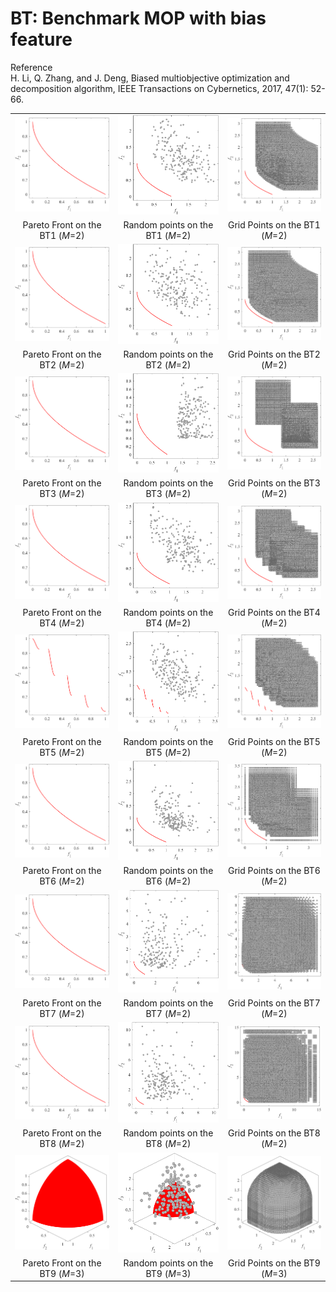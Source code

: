 # BT: Benchmark MOP with bias feature  
Reference  
H. Li, Q. Zhang, and J. Deng, Biased multiobjective optimization and decomposition algorithm, IEEE Transactions on Cybernetics, 2017, 47(1): 52-66.

||||
|:-:|:-:|:-:|
|![](../../image/BT1_M2_PF.png)|![](../../image/BT1_M2_Rand.png)|![](../../image/BT1_M2_Grid.png)|
|Pareto Front on the BT1 (_M_=2)|Random points on the BT1 (_M_=2)|Grid Points on the BT1 (_M_=2)|
|![](../../image/BT2_M2_PF.png)|![](../../image/BT2_M2_Rand.png)|![](../../image/BT2_M2_Grid.png)|
|Pareto Front on the BT2 (_M_=2)|Random points on the BT2 (_M_=2)|Grid Points on the BT2 (_M_=2)|
|![](../../image/BT3_M2_PF.png)|![](../../image/BT3_M2_Rand.png)|![](../../image/BT3_M2_Grid.png)|
|Pareto Front on the BT3 (_M_=2)|Random points on the BT3 (_M_=2)|Grid Points on the BT3 (_M_=2)|
|![](../../image/BT4_M2_PF.png)|![](../../image/BT4_M2_Rand.png)|![](../../image/BT4_M2_Grid.png)|
|Pareto Front on the BT4 (_M_=2)|Random points on the BT4 (_M_=2)|Grid Points on the BT4 (_M_=2)|
|![](../../image/BT5_M2_PF.png)|![](../../image/BT5_M2_Rand.png)|![](../../image/BT5_M2_Grid.png)|
|Pareto Front on the BT5 (_M_=2)|Random points on the BT5 (_M_=2)|Grid Points on the BT5 (_M_=2)|
|![](../../image/BT6_M2_PF.png)|![](../../image/BT6_M2_Rand.png)|![](../../image/BT6_M2_Grid.png)|
|Pareto Front on the BT6 (_M_=2)|Random points on the BT6 (_M_=2)|Grid Points on the BT6 (_M_=2)|
|![](../../image/BT7_M2_PF.png)|![](../../image/BT7_M2_Rand.png)|![](../../image/BT7_M2_Grid.png)|
|Pareto Front on the BT7 (_M_=2)|Random points on the BT7 (_M_=2)|Grid Points on the BT7 (_M_=2)|
|![](../../image/BT8_M2_PF.png)|![](../../image/BT8_M2_Rand.png)|![](../../image/BT8_M2_Grid.png)|
|Pareto Front on the BT8 (_M_=2)|Random points on the BT8 (_M_=2)|Grid Points on the BT8 (_M_=2)|
|![](../../image/BT9_M3_PF.png)|![](../../image/BT9_M3_Rand.png)|![](../../image/BT9_M3_Grid.png)|
|Pareto Front on the BT9 (_M_=3)|Random points on the BT9 (_M_=3)|Grid Points on the BT9 (_M_=3)|
